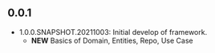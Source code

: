 ## 0.0.1

* 1.0.0.SNAPSHOT.20211003: Initial develop of framework.
  * **NEW** Basics of Domain, Entities, Repo, Use Case
